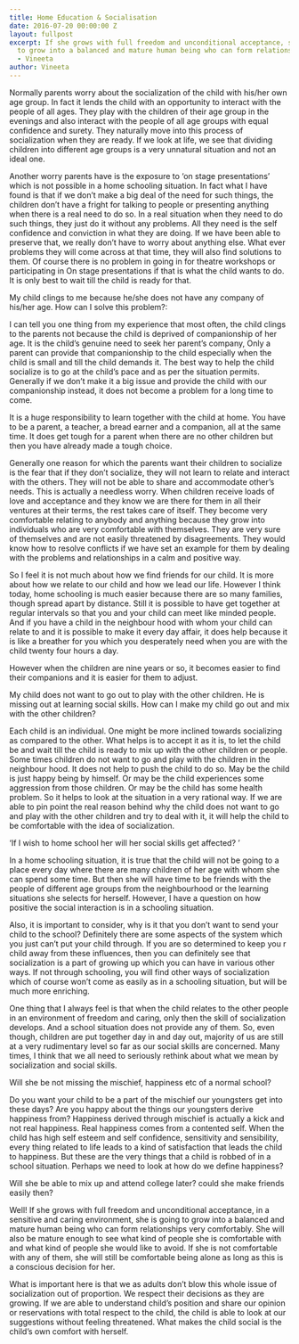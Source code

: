 ```yaml
---
title: Home Education & Socialisation
date: 2016-07-20 00:00:00 Z
layout: fullpost
excerpt: If she grows with full freedom and unconditional acceptance, she is going
  to grow into a balanced and mature human being who can form relationships very comfortably."
  - Vineeta
author: Vineeta
---
```


Normally parents worry about the socialization of the child with his/her own age group. In fact it lends the child with an opportunity to interact with the people of all ages. They play with the children of their age group in the evenings and also interact with the people of all age groups with equal confidence and surety. They naturally move into this process of socialization when they are ready. If we look at life, we see that dividing children into different age groups is a very unnatural situation and not an ideal one.

Another worry parents have is the exposure to ‘on stage presentations’ which is not possible in a home schooling situation. In fact what I have found is that if we don’t make a big deal of the need for such things, the children don’t have a fright for talking to people or presenting anything when there is a real need to do so. In a real situation when they need to do such things, they just do it without any problems. All they need is the self confidence and conviction in what they are doing. If we have been able to preserve that, we really don’t have to worry about anything else. What ever problems they will come across at that time, they will also find solutions to them. Of course there is no problem in going in for theatre workshops or participating in On stage presentations if that is what the child wants to do. It is only best to wait till the child is ready for that.

My child clings to me because he/she does not have any company of his/her age. How can I solve this problem?:

I can tell you one thing from my experience that most often, the child clings to the parents not because the child is deprived of companionship of her age. It is the child’s genuine need to seek her parent’s company, Only a parent can provide that companionship to the child especially when the child is small and till the child demands it. The best way to help the child socialize is to go at the child’s pace and as per the situation permits. Generally if we don’t make it a big issue and provide the child with our companionship instead, it does not become a problem for a long time to come. 

It is a huge responsibility to learn together with the child at home. You have to be a parent, a teacher, a bread earner and a companion, all at the same time. It does get tough for a parent when there are no other children but then you have already made a tough choice. 

Generally one reason for which the parents want their children to socialize is the fear that if they don’t socialize, they will not learn to relate and interact with the others. They will not be able to share and accommodate other’s needs. This is actually a needless worry. When children receive loads of love and acceptance and they know we are there for them in all their ventures at their terms, the rest takes care of itself. They become very comfortable relating to anybody and anything because they grow into individuals who are very comfortable with themselves. They are very sure of themselves and are not easily threatened by disagreements. They would know how to resolve conflicts if we have set an example for them by dealing with the problems and relationships in a calm and positive way.

So I feel it is not much about how we find friends for our child. It is more about how we relate to our child and how we lead our life. However I think today, home schooling is much easier because there are so many families, though spread apart by distance. Still it is possible to have get together at regular intervals so that you and your child can meet like minded people. And if you have a child in the neighbour hood with whom your child can relate to and it is possible to make it every day affair, it does help because it is like a breather for you which you desperately need when you are with the child twenty four hours a day. 

However when the children are nine years or so, it becomes easier to find their companions and it is easier for them to adjust. 

My child does not want to go out to play with the other children. He is missing out at learning social skills. How can I make my child go out and mix with the other children?


Each child is an individual. One might be more inclined towards socializing as compared to the other. What helps is to accept it as it is, to let the child be and wait till the child is ready to mix up with the other children or people. Some times children do not want to go and play with the children in the neighbour hood. It does not help to push the child to do so. May be the child is just happy being by himself. Or may be the child experiences some aggression from those children. Or may be the child has some health problem. So it helps to look at the situation in a very rational way. If we are able to pin point the real reason behind why the child does not want to go and play with the other children and try to deal with it, it will help the child to be comfortable with the idea of socialization. 

‘If I wish to home school her will her social skills get affected? ’

In a home schooling situation, it is true that the child will not be going to a place every day where there are many children of her age with whom she can spend some time. But then she will have time to be friends with the people of different age groups from the neighbourhood or the learning situations she selects for herself. However, I have a question on how positive the social interaction is in a schooling situation.

Also, it is important to consider, why is it that you don’t want to send your child to the school? Definitely there are some aspects of the system which you just can’t put your child through. If you are so determined to keep you r child away from these influences, then you can definitely see that socialization is a part of growing up which you can have in various other ways. If not through schooling, you will find other ways of socialization which of course won’t come as easily as in a schooling situation, but will be much more enriching. 

One thing that I always feel is that when the child relates to the other people in an environment of freedom and caring, only then the skill of socialization develops. And a school situation does not provide any of them. So, even though, children are put together day in and day out, majority of us are still at a very rudimentary level so far as our social skills are concerned. Many times, I think that we all need to seriously rethink about what we mean by socialization and social skills. 


Will she be not missing the mischief, happiness etc of a normal school?

Do you want your child to be a part of the mischief our youngsters get into these days? Are you happy about the things our youngsters derive happiness from? Happiness derived through mischief is actually a kick and not real happiness. Real happiness comes from a contented self. When the child has high self esteem and self confidence, sensitivity and sensibility, every thing related to life leads to a kind of satisfaction that leads the child to happiness. But these are the very things that a child is robbed of in a school situation. Perhaps we need to look at how do we define happiness?


Will she be able to mix up and attend college later? could she make friends easily then? 

Well! If she grows with full freedom and unconditional acceptance, in a sensitive and caring environment, she is going to grow into a balanced and mature human being who can form relationships very comfortably. She will also be mature enough to see what kind of people she is comfortable with and what kind of people she would like to avoid. If she is not comfortable with any of them, she will still be comfortable being alone as long as this is a conscious decision for her. 

What is important here is that we as adults don’t blow this whole issue of socialization out of proportion. We respect their decisions as they are growing. If we are able to understand child’s position and share our opinion or reservations with total respect to the child, the child is able to look at our suggestions without feeling threatened. What makes the child social is the child’s own comfort with herself.
